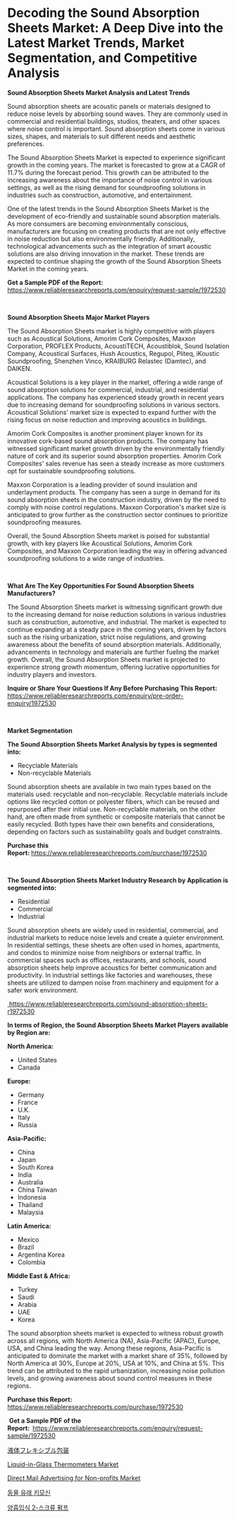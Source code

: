 <p><h1>Decoding the Sound Absorption Sheets Market: A Deep Dive into the Latest Market Trends, Market Segmentation, and Competitive Analysis</h1></p><p><strong>Sound Absorption Sheets Market Analysis and Latest Trends</strong></p>
<p><p>Sound absorption sheets are acoustic panels or materials designed to reduce noise levels by absorbing sound waves. They are commonly used in commercial and residential buildings, studios, theaters, and other spaces where noise control is important. Sound absorption sheets come in various sizes, shapes, and materials to suit different needs and aesthetic preferences.</p><p>The Sound Absorption Sheets Market is expected to experience significant growth in the coming years. The market is forecasted to grow at a CAGR of 11.7% during the forecast period. This growth can be attributed to the increasing awareness about the importance of noise control in various settings, as well as the rising demand for soundproofing solutions in industries such as construction, automotive, and entertainment.</p><p>One of the latest trends in the Sound Absorption Sheets Market is the development of eco-friendly and sustainable sound absorption materials. As more consumers are becoming environmentally conscious, manufacturers are focusing on creating products that are not only effective in noise reduction but also environmentally friendly. Additionally, technological advancements such as the integration of smart acoustic solutions are also driving innovation in the market. These trends are expected to continue shaping the growth of the Sound Absorption Sheets Market in the coming years.</p></p>
<p><strong>Get a Sample PDF of the Report:&nbsp;</strong> <a href="https://www.reliableresearchreports.com/enquiry/request-sample/1972530">https://www.reliableresearchreports.com/enquiry/request-sample/1972530</a></p>
<p>&nbsp;</p>
<p><strong>Sound Absorption Sheets Major Market Players</strong></p>
<p><p>The Sound Absorption Sheets market is highly competitive with players such as Acoustical Solutions, Amorim Cork Composites, Maxxon Corporation, PROFLEX Products, AcoustiTECH, Acoustiblok, Sound Isolation Company, Acoustical Surfaces, Hush Acoustics, Regupol, Pliteq, iKoustic Soundproofing, Shenzhen Vinco, KRAIBURG Relastec (Damtec), and DAIKEN.</p><p>Acoustical Solutions is a key player in the market, offering a wide range of sound absorption solutions for commercial, industrial, and residential applications. The company has experienced steady growth in recent years due to increasing demand for soundproofing solutions in various sectors. Acoustical Solutions' market size is expected to expand further with the rising focus on noise reduction and improving acoustics in buildings.</p><p>Amorim Cork Composites is another prominent player known for its innovative cork-based sound absorption products. The company has witnessed significant market growth driven by the environmentally friendly nature of cork and its superior sound absorption properties. Amorim Cork Composites' sales revenue has seen a steady increase as more customers opt for sustainable soundproofing solutions.</p><p>Maxxon Corporation is a leading provider of sound insulation and underlayment products. The company has seen a surge in demand for its sound absorption sheets in the construction industry, driven by the need to comply with noise control regulations. Maxxon Corporation's market size is anticipated to grow further as the construction sector continues to prioritize soundproofing measures.</p><p>Overall, the Sound Absorption Sheets market is poised for substantial growth, with key players like Acoustical Solutions, Amorim Cork Composites, and Maxxon Corporation leading the way in offering advanced soundproofing solutions to a wide range of industries.</p></p>
<p>&nbsp;</p>
<p><strong>What Are The Key Opportunities For Sound Absorption Sheets Manufacturers?</strong></p>
<p><p>The Sound Absorption Sheets market is witnessing significant growth due to the increasing demand for noise reduction solutions in various industries such as construction, automotive, and industrial. The market is expected to continue expanding at a steady pace in the coming years, driven by factors such as the rising urbanization, strict noise regulations, and growing awareness about the benefits of sound absorption materials. Additionally, advancements in technology and materials are further fueling the market growth. Overall, the Sound Absorption Sheets market is projected to experience strong growth momentum, offering lucrative opportunities for industry players and investors.</p></p>
<p><strong>Inquire or Share Your Questions If Any Before Purchasing This Report:</strong> <a href="https://www.reliableresearchreports.com/enquiry/pre-order-enquiry/1972530">https://www.reliableresearchreports.com/enquiry/pre-order-enquiry/1972530</a></p>
<p>&nbsp;</p>
<p><strong>Market Segmentation</strong></p>
<p><strong>The Sound Absorption Sheets Market Analysis by types is segmented into:</strong></p>
<p><ul><li>Recyclable Materials</li><li>Non-recyclable Materials</li></ul></p>
<p><p>Sound absorption sheets are available in two main types based on the materials used: recyclable and non-recyclable. Recyclable materials include options like recycled cotton or polyester fibers, which can be reused and repurposed after their initial use. Non-recyclable materials, on the other hand, are often made from synthetic or composite materials that cannot be easily recycled. Both types have their own benefits and considerations, depending on factors such as sustainability goals and budget constraints.</p></p>
<p><strong>Purchase this Report:&nbsp;</strong><a href="https://www.reliableresearchreports.com/purchase/1972530">https://www.reliableresearchreports.com/purchase/1972530</a></p>
<p>&nbsp;</p>
<p><strong>The Sound Absorption Sheets Market Industry Research by Application is segmented into:</strong></p>
<p><ul><li>Residential</li><li>Commercial</li><li>Industrial</li></ul></p>
<p><p>Sound absorption sheets are widely used in residential, commercial, and industrial markets to reduce noise levels and create a quieter environment. In residential settings, these sheets are often used in homes, apartments, and condos to minimize noise from neighbors or external traffic. In commercial spaces such as offices, restaurants, and schools, sound absorption sheets help improve acoustics for better communication and productivity. In industrial settings like factories and warehouses, these sheets are utilized to dampen noise from machinery and equipment for a safer work environment.</p></p>
<p><a href="https://www.reliableresearchreports.com/sound-absorption-sheets-r1972530">&nbsp;https://www.reliableresearchreports.com/sound-absorption-sheets-r1972530</a></p>
<p><strong>In terms of Region, the Sound Absorption Sheets Market Players available by Region are:</strong></p>
<p>
    <p> <strong> North America: </strong>
        <ul>
            <li>United States</li>
            <li>Canada</li>
        </ul>
        </p> 
    <p> <strong> Europe: </strong>
        <ul>
            <li>Germany</li>
            <li>France</li>
            <li>U.K.</li>
            <li>Italy</li>
            <li>Russia</li>
        </ul>
        </p> 
    <p> <strong> Asia-Pacific: </strong>
        <ul>
            <li>China</li>
            <li>Japan</li>
            <li>South Korea</li>
            <li>India</li>
            <li>Australia</li>
            <li>China Taiwan</li>
            <li>Indonesia</li>
            <li>Thailand</li>
            <li>Malaysia</li>
        </ul>
        </p> 
    <p> <strong> Latin America: </strong>
        <ul>
            <li>Mexico</li>
            <li>Brazil</li>
            <li>Argentina Korea</li>
            <li>Colombia</li>
        </ul>
        </p> 
    <p> <strong> Middle East & Africa: </strong>
        <ul>
            <li>Turkey</li>
            <li>Saudi</li>
            <li>Arabia</li>
            <li>UAE</li>
            <li>Korea</li>
        </ul>
    </p>
    </p>
<p><p>The sound absorption sheets market is expected to witness robust growth across all regions, with North America (NA), Asia-Pacific (APAC), Europe, USA, and China leading the way. Among these regions, Asia-Pacific is anticipated to dominate the market with a market share of 35%, followed by North America at 30%, Europe at 20%, USA at 10%, and China at 5%. This trend can be attributed to the rapid urbanization, increasing noise pollution levels, and growing awareness about sound control measures in these regions.</p></p>
<p><strong>Purchase this Report: </strong><a href="https://www.reliableresearchreports.com/purchase/1972530">https://www.reliableresearchreports.com/purchase/1972530</a></p>
<p>&nbsp;<strong>Get a Sample PDF of the Report:&nbsp;&nbsp;</strong><a href="https://www.reliableresearchreports.com/enquiry/request-sample/1972530">https://www.reliableresearchreports.com/enquiry/request-sample/1972530</a></p>
<p><strong></strong></p>
<p><p><a href="https://medium.com/@rodhoppe07/%E6%B6%B2%E4%BD%93%E3%83%95%E3%83%AC%E3%82%AD%E3%82%B7%E3%83%96%E3%83%AB%E3%83%91%E3%83%83%E3%82%B1%E3%83%BC%E3%82%B8%E3%83%B3%E3%82%B0%E5%B8%82%E5%A0%B4-%E7%AB%B6%E4%BA%89%E5%88%86%E6%9E%90-%E5%B8%82%E5%A0%B4%E5%8B%95%E5%90%91-2031%E5%B9%B4%E3%81%BE%E3%81%A7%E3%81%AE%E4%BA%88%E6%B8%AC-061450448fde">液体フレキシブル包装</a></p><p><a href="https://issuu.com/reportprime-2/docs/liquid-in-glass-thermometers-market-size-2030.pptx">Liquid-in-Glass Thermometers Market</a></p><p><a href="https://github.com/markusgodoy/Market-Research-Report-List-4/blob/main/direct-mail-advertising-for-non-profits-market.md">Direct Mail Advertising for Non-profits Market</a></p><p><a href="https://medium.com/@jerrodhilll68/%EB%8F%99%EB%AC%BC-%EC%9C%A0%EB%9E%98-%ED%82%A4%EB%AA%A8%EC%8B%A0-%EC%8B%9C%EC%9E%A5-%EB%B6%84%EC%84%9D-%EA%B7%B8%EA%B2%83%EC%9D%98-cagr-%EC%8B%9C%EC%9E%A5-%EC%84%B8%EB%B6%84%ED%99%94-%EB%B0%8F-%EA%B8%80%EB%A1%9C%EB%B2%8C-%EC%82%B0%EC%97%85-%EA%B0%9C%EC%9A%94-082cefec980d">동물 유래 키모신</a></p><p><a href="https://medium.com/@jeralderzog65756e/%EC%9D%B4%EC%A4%91-%ED%9D%A1%EC%9E%85%EC%8B%9D-%ED%88%AC-%EC%8A%A4%ED%81%AC%EB%A5%98-%ED%8E%8C%ED%94%84-%EC%8B%9C%EC%9E%A5-%EC%A2%85%EB%A5%98-%EC%9D%91%EC%9A%A9-%EB%B0%8F-%EC%A7%80%EB%A6%AC%EB%B3%84-%ED%8F%AC%EA%B4%84%EC%A0%81-%ED%8F%89%EA%B0%80-659ff97bac58">양흡입식 2-스크류 펌프</a></p></p>